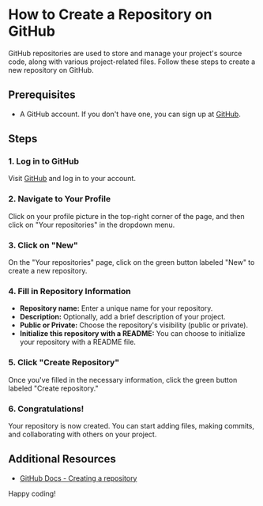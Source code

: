 # How to Create a Repository on GitHub

GitHub repositories are used to store and manage your project's source code, along with various project-related files. Follow these steps to create a new repository on GitHub.

## Prerequisites

- A GitHub account. If you don't have one, you can sign up at [GitHub](https://github.com/).

## Steps

### 1. Log in to GitHub

Visit [GitHub](https://github.com/) and log in to your account.

### 2. Navigate to Your Profile

Click on your profile picture in the top-right corner of the page, and then click on "Your repositories" in the dropdown menu.

### 3. Click on "New"

On the "Your repositories" page, click on the green button labeled "New" to create a new repository.

### 4. Fill in Repository Information

- **Repository name:** Enter a unique name for your repository.
- **Description:** Optionally, add a brief description of your project.
- **Public or Private:** Choose the repository's visibility (public or private).
- **Initialize this repository with a README:** You can choose to initialize your repository with a README file.

### 5. Click "Create Repository"

Once you've filled in the necessary information, click the green button labeled "Create repository."

### 6. Congratulations!

Your repository is now created. You can start adding files, making commits, and collaborating with others on your project.

## Additional Resources

- [GitHub Docs - Creating a repository](https://docs.github.com/en/get-started/quickstart/create-a-repo)

Happy coding!
